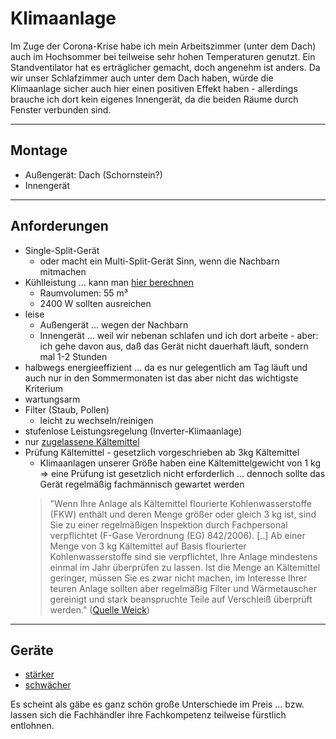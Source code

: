 # Klimaanlage

Im Zuge der Corona-Krise habe ich mein Arbeitszimmer (unter dem Dach) auch im Hochsommer bei teilweise sehr hohen Temperaturen genutzt. Ein Standventilator hat es erträglicher gemacht, doch angenehm ist anders. Da wir unser Schlafzimmer auch unter dem Dach haben, würde die Klimaanlage sicher auch hier einen positiven Effekt haben - allerdings brauche ich dort kein eigenes Innengerät, da die beiden Räume durch Fenster verbunden sind.

---

## Montage

* Außengerät: Dach (Schornstein?)
* Innengerät

---

## Anforderungen

* Single-Split-Gerät
  * oder macht ein Multi-Split-Gerät Sinn, wenn die Nachbarn mitmachen
* Kühlleistung ... kann man [hier berechnen](https://www.weick-klimatechnik.de/Klima.php/Raumklimatisierung/Klimaanlagen-daheim)
  * Raumvolumen: 55 m³
  * 2400 W sollten ausreichen
* leise
  * Außengerät ... wegen der Nachbarn
  * Innengerät ... weil wir nebenan schlafen und ich dort arbeite - aber: ich gehe davon aus, daß das Gerät nicht dauerhaft läuft, sondern mal 1-2 Stunden
* halbwegs energieeffizient ... da es nur gelegentlich am Tag läuft und auch nur in den Sommermonaten ist das aber nicht das wichtigste Kriterium
* wartungsarm
* Filter (Staub, Pollen)
  * leicht zu wechseln/reinigen
* stufenlose Leistungsregelung (Inverter-Klimaanlage)
* nur [zugelassene Kältemittel](https://www.weick-klimatechnik.de/Klima.php/Wissen/Betreiberpflichten)
* Prüfung Kältemittel - gesetzlich vorgeschrieben ab 3kg Kältemittel
  * Klimaanlagen unserer Größe haben eine Kältemittelgewicht von 1 kg => eine Prüfung ist gesetzlich nicht erforderlich ... dennoch sollte das Gerät regelmäßig fachmännisch gewartet werden
  > "Wenn Ihre Anlage als Kältemittel flourierte Kohlenwasserstoffe (FKW) enthält und deren Menge größer oder gleich 3 kg ist, sind Sie zu einer regelmäßigen Inspektion durch Fachpersonal verpflichtet (F-Gase Verordnung (EG) 842/2006). [..] Ab einer Menge von 3 kg Kältemittel auf Basis flourierter Kohlenwasserstoffe sind sie verpflichtet, Ihre Anlage mindestens einmal im Jahr überprüfen zu lassen. Ist die Menge an Kältemittel geringer, müssen Sie es zwar nicht machen, im Interesse Ihrer teuren Anlage sollten aber regelmäßig Filter und Wärmetauscher gereinigt und stark beanspruchte Teile auf Verschleiß überprüft werden." ([Quelle Weick](https://www.weick-klimatechnik.de/Klima.php/Wissen/FAQ))

---

## Geräte

* [stärker](https://www.amazon.de/Inverter-Golden-Fin-Klimaanlage-W%C3%A4rmepumpe-Klimager%C3%A4t/dp/B07CVM8JN8/ref=sr_1_5?__mk_de_DE=%C3%85M%C3%85%C5%BD%C3%95%C3%91&dchild=1&keywords=air%2Bconditioner%2Bsplit%2Bdimstal&qid=1596006454&sr=8-5&th=1)
* [schwächer](https://www.amazon.de/Klimaanlage-W%C3%A4rmepumpe-Klimager%C3%A4t-Kupferleitungen-Heizfunktion/dp/B07SLZ8DFY/ref=sr_1_4?__mk_de_DE=%C3%85M%C3%85%C5%BD%C3%95%C3%91&crid=15PXD46DU37VU&dchild=1&keywords=klimaanlage+split&qid=1596006440&sprefix=air+conditioner+%2Caps%2C173&sr=8-4)

Es scheint als gäbe es ganz schön große Unterschiede im Preis ... bzw. lassen sich die Fachhändler ihre Fachkompetenz teilweise fürstlich entlohnen.
